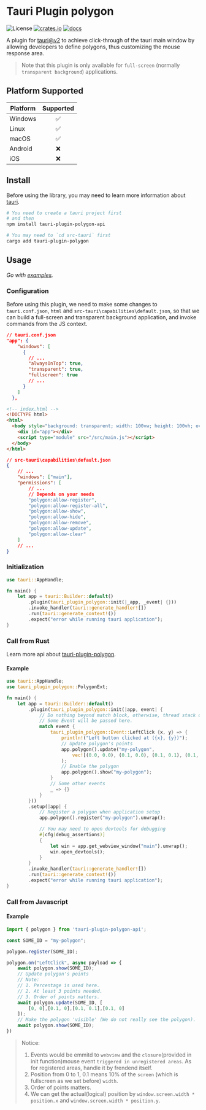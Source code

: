 # Tauri Plugin polygon

![License](https://img.shields.io/badge/License-MIT-blue.svg)
[![crates.io](https://img.shields.io/badge/crates.io-0.1.0-darkgreen.svg)](https://crates.io/crates/tauri-plugin-pilygon)
[![docs](https://img.shields.io/badge/docs-passing-green.svg)](https://docs.rs/tauri-plugin-pilygon/0.1.0/tauri-plugin-pilygon/)


A plugin for [tauri@v2](https://tauri.app/) to achieve click-through of the tauri main window by allowing developers to define polygons, thus customizing the mouse response area.

> Note that this plugin is only available for `full-screen` (normally `transparent background`) applications.

## Platform Supported

| Platform | Supported |
| -------- | :-------: |
| Windows  |    ✅     |
| Linux    |    ✅     |
| macOS    |    ✅     |
| Android  |    ❌     |
| iOS      |    ❌     |

## Install

Before using the library, you may need to learn more information about [tauri](https://tauri.app/start/).

```bash
# You need to create a tauri project first
# and then
npm install tauri-plugin-polygon-api

# You may need to `cd src-tauri` first
cargo add tauri-plugin-polygon
```

## Usage

_Go with [examples](./examples/)._

### Configuration
Before using this plugin, we need to make some changes to `tauri.conf.json`, `html` and `src-tauri\capabilities\default.json`, so that we can build a full-screen and transparent background application, and invoke commands from the JS context.

```json
// tauri.conf.json
"app": {
    "windows": [
      {
        // ...
        "alwaysOnTop": true,
        "transparent": true,
        "fullscreen": true
        // ...
      }
    ]
  },
```
```html
<!-- index.html -->
<!DOCTYPE html>
<html>
  <body style="background: transparent; width: 100vw; height: 100vh; overflow: hidden;">
    <div id="app"></div>
    <script type="module" src="/src/main.js"></script>
  </body>
</html>
```
```json
// src-tauri\capabilities\default.json
{
    // ...
    "windows": ["main"],
    "permissions": [
        // ...
        // Depends on your needs
        "polygon:allow-register",
        "polygon:allow-register-all",
        "polygon:allow-show",
        "polygon:allow-hide",
        "polygon:allow-remove",
        "polygon:allow-update",
        "polygon:allow-clear"
    ]
    // ...
}
```

### Initialization

```rust
use tauri::AppHandle;

fn main() {
    let app = tauri::Builder::default()
        .plugin(tauri_plugin_polygon::init(|_app, _event| {}))
        .invoke_handler(tauri::generate_handler![])
        .run(tauri::generate_context!())
        .expect("error while running tauri application");
}
```

### Call from Rust

Learn more api about [tauri-plugin-polygon](https://docs.rs/tauri-plugin-pilygon/0.1.0/tauri-plugin-pilygon/).

#### Example

```rust
use tauri::AppHandle;
use tauri_plugin_polygon::PolygonExt;

fn main() {
    let app = tauri::Builder::default()
        .plugin(tauri_plugin_polygon::init(|app, event| {
            // Do nothing beyond match block, otherwise, thread stack overflow would occur.
            // Some Event will be passed here.
            match event {
                tauri_plugin_polygon::Event::LeftClick {x, y} => {
                    println!("Left button clicked at ({x}, {y})");
                    // Update polygon's points
                    app.polygon().update("my-polygon",
                        vec![(0.0, 0.0), (0.1, 0.0), (0.1, 0.1), (0.1, 0.0)]
                    );
                    // Enable the polygon
                    app.polygon().show("my-polygon");
                }
                // Some other events
                _ => {}
            }
        }))
        .setup(|app| {
            // Register a polygon when application setup
            app.polygon().register("my-polygon").unwrap();

            // You may need to open devtools for debugging
            #[cfg(debug_assertions)]
            {
                let win = app.get_webview_window("main").unwrap();
                win.open_devtools();
            }
        }
        .invoke_handler(tauri::generate_handler![])
        .run(tauri::generate_context!())
        .expect("error while running tauri application");
}
```

### Call from Javascript

#### Example

```js
import { polygon } from 'tauri-plugin-polygon-api';

const SOME_ID = "my-polygon";

polygon.register(SOME_ID);

polygon.on("LeftClick", async payload => {
    await polygon.show(SOME_ID);
    // Update polygon's points
    // Note:
    // 1. Percentage is used here.
    // 2. At least 3 points needed.
    // 3. Order of points matters.
    await polygon.update(SOME_ID, [
        [0, 0],[0.1, 0],[0.1, 0.1],[0.1, 0]
    ]);
    // Make the polygon 'visible' (We do not really see the polygon).
    await polygon.show(SOME_ID);
})
```

> Notice: 
> 1. Events would be emmitd to `webview` and the `closure`(provided in init function)mouse event `triggered in unregistered areas`. As for registered areas, handle it by frendend itself.
> 2. Position from 0 to 1, 0.1 means 10% of the `screen` (which is fullscreen as we set before) `width`.
> 3. Order of points matters.
> 4. We can get the actual(logical) position by `window.screen.width * position.x` and `window.screen.width * position.y`.